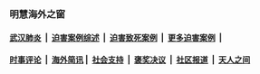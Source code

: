 
### 明慧海外之窗

####  [武汉肺炎](indexes/365.md?t=01310600) &nbsp;|&nbsp;  [迫害案例综述](indexes/328.md?t=01310600) &nbsp;|&nbsp; [迫害致死案例](indexes/277.md?t=01310600)  &nbsp;|&nbsp; [更多迫害案例](indexes/81.md?t=01310600)  &nbsp;|&nbsp; 
####  [时事评论](indexes/251.md?t=01310600) &nbsp;|&nbsp; [海外简讯](indexes/245.md?t=01310600)&nbsp;|&nbsp;  [社会支持](indexes/140.md?t=01310600) &nbsp;|&nbsp; [褒奖决议](indexes/282.md?t=01310600) &nbsp;|&nbsp; [社区报道](indexes/91.md?t=01310600)  &nbsp;|&nbsp; [天人之间](indexes/78.md?t=01310600) 

